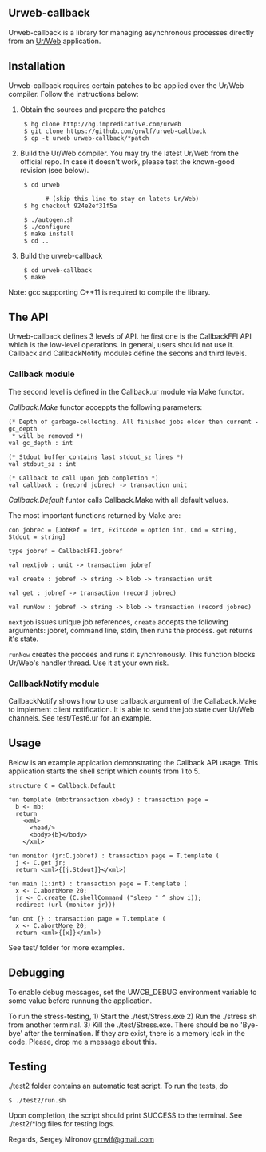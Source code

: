 Urweb-callback
--------------

Urweb-callback is a library for managing asynchronous processes directly from an
[Ur/Web](http://www.impredicative.com/ur/) application.


Installation
------------

Urweb-callback requires certain patches to be applied over the Ur/Web compiler.
Follow the instructions below:

1. Obtain the sources and prepare the patches

        $ hg clone http://hg.impredicative.com/urweb
        $ git clone https://github.com/grwlf/urweb-callback
        $ cp -t urweb urweb-callback/*patch

2. Build the Ur/Web compiler. You may try the latest Ur/Web from the official
   repo. In case it doesn't work, please test the known-good revision (see
   below).

        $ cd urweb

              # (skip this line to stay on latets Ur/Web)
        $ hg checkout 924e2ef31f5a
    
        $ ./autogen.sh
        $ ./configure
        $ make install
        $ cd ..

3. Build the urweb-callback
 
        $ cd urweb-callback
        $ make
     
Note: gcc supporting C++11 is required to compile the library.


The API
-------

Urweb-callback defines 3 levels of API. he first one is the CallbackFFI API which is
the low-level operations. In general, users should not use it. Callback and CallbackNotify
modules define the secons and third levels.

### Callback module

The second level is 
defined in the Callback.ur module via Make functor. 

_Callback.Make_ functor acceppts the following parameters:

    (* Depth of garbage-collecting. All finished jobs older then current - gc_depth
     * will be removed *)
    val gc_depth : int

    (* Stdout buffer contains last stdout_sz lines *)
    val stdout_sz : int

    (* Callback to call upon job completion *)
    val callback : (record jobrec) -> transaction unit

_Callback.Default_ funtor calls Callback.Make with all default values.

The most important functions returned by Make are:

    con jobrec = [JobRef = int, ExitCode = option int, Cmd = string, Stdout = string]

    type jobref = CallbackFFI.jobref

    val nextjob : unit -> transaction jobref

    val create : jobref -> string -> blob -> transaction unit

    val get : jobref -> transaction (record jobrec)

    val runNow : jobref -> string -> blob -> transaction (record jobrec)

`nextjob` issues unique job references, `create` accepts the following arguments:
jobref, command line, stdin, then runs the process. `get` returns it's state.

`runNow` creates the procees and runs it synchronously. This function blocks
Ur/Web's handler thread. Use it at your own risk.

### CallbackNotify module

CallbackNotify shows how to use callback argument of the Callaback.Make to implement client
notification. It is able to send the job state over Ur/Web channels. See test/Test6.ur for
an example.

Usage
-----

Below is an example appication demonstrating the Callback API usage. This application 
starts the shell script which counts from 1 to 5.

    structure C = Callback.Default

    fun template (mb:transaction xbody) : transaction page =
      b <- mb;
      return
        <xml>
          <head/>
          <body>{b}</body>
        </xml>

    fun monitor (jr:C.jobref) : transaction page = T.template (
      j <- C.get jr;
      return <xml>{[j.Stdout]}</xml>)

    fun main (i:int) : transaction page = T.template (
      x <- C.abortMore 20;
      jr <- C.create (C.shellCommand ("sleep " ^ show i));
      redirect (url (monitor jr)))

    fun cnt {} : transaction page = T.template (
      x <- C.abortMore 20;
      return <xml>{[x]}</xml>)

See test/ folder for more examples.


Debugging
---------

To enable debug messages, set the UWCB\_DEBUG environment variable to some
value before runnung the application.

To run the stress-testing, 1) Start the ./test/Stress.exe 2) Run the ./stress.sh
from another terminal. 3) Kill the ./test/Stress.exe. There should be no
'Bye-bye' after the termination. If they are exist, there is a memory leak in
the code. Please, drop me a message about this.


Testing
-------

./test2 folder contains an automatic test script. To run the tests, do

    $ ./test2/run.sh
 
Upon completion, the script should print SUCCESS to the terminal. See
./test2/\*log files for testing logs.

Regards,
Sergey Mironov
grrwlf@gmail.com


